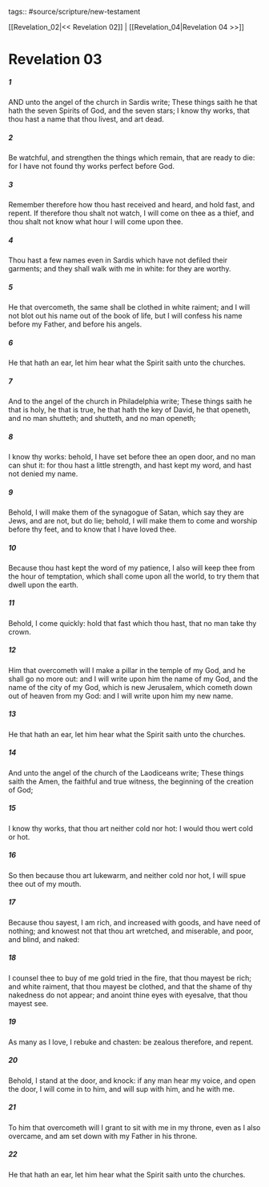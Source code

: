 tags:: #source/scripture/new-testament

[[Revelation_02|<< Revelation 02]] | [[Revelation_04|Revelation 04 >>]]

# Revelation 03

##### 1

AND unto the angel of the church in Sardis write; These things saith he that hath the seven Spirits of God, and the seven stars; I know thy works, that thou hast a name that thou livest, and art dead.

##### 2

Be watchful, and strengthen the things which remain, that are ready to die: for I have not found thy works perfect before God.

##### 3

Remember therefore how thou hast received and heard, and hold fast, and repent. If therefore thou shalt not watch, I will come on thee as a thief, and thou shalt not know what hour I will come upon thee.

##### 4

Thou hast a few names even in Sardis which have not defiled their garments; and they shall walk with me in white: for they are worthy.

##### 5

He that overcometh, the same shall be clothed in white raiment; and I will not blot out his name out of the book of life, but I will confess his name before my Father, and before his angels.

##### 6

He that hath an ear, let him hear what the Spirit saith unto the churches.

##### 7

And to the angel of the church in Philadelphia write; These things saith he that is holy, he that is true, he that hath the key of David, he that openeth, and no man shutteth; and shutteth, and no man openeth;

##### 8

I know thy works: behold, I have set before thee an open door, and no man can shut it: for thou hast a little strength, and hast kept my word, and hast not denied my name.

##### 9

Behold, I will make them of the synagogue of Satan, which say they are Jews, and are not, but do lie; behold, I will make them to come and worship before thy feet, and to know that I have loved thee.

##### 10

Because thou hast kept the word of my patience, I also will keep thee from the hour of temptation, which shall come upon all the world, to try them that dwell upon the earth.

##### 11

Behold, I come quickly: hold that fast which thou hast, that no man take thy crown.

##### 12

Him that overcometh will I make a pillar in the temple of my God, and he shall go no more out: and I will write upon him the name of my God, and the name of the city of my God, which is new Jerusalem, which cometh down out of heaven from my God: and I will write upon him my new name.

##### 13

He that hath an ear, let him hear what the Spirit saith unto the churches.

##### 14

And unto the angel of the church of the Laodiceans write; These things saith the Amen, the faithful and true witness, the beginning of the creation of God;

##### 15

I know thy works, that thou art neither cold nor hot: I would thou wert cold or hot.

##### 16

So then because thou art lukewarm, and neither cold nor hot, I will spue thee out of my mouth.

##### 17

Because thou sayest, I am rich, and increased with goods, and have need of nothing; and knowest not that thou art wretched, and miserable, and poor, and blind, and naked:

##### 18

I counsel thee to buy of me gold tried in the fire, that thou mayest be rich; and white raiment, that thou mayest be clothed, and that the shame of thy nakedness do not appear; and anoint thine eyes with eyesalve, that thou mayest see.

##### 19

As many as I love, I rebuke and chasten: be zealous therefore, and repent.

##### 20

Behold, I stand at the door, and knock: if any man hear my voice, and open the door, I will come in to him, and will sup with him, and he with me.

##### 21

To him that overcometh will I grant to sit with me in my throne, even as I also overcame, and am set down with my Father in his throne.

##### 22

He that hath an ear, let him hear what the Spirit saith unto the churches.
